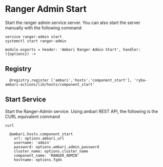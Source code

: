 
# Ranger Admin Start

Start the ranger admin service server. You can also start the server
manually with the following command:

```
service ranger-admin start
systemctl start ranger-admin
```

    module.exports = header: 'Ambari Ranger Admin Start', handler: ({options}) ->
    
## Registry

      @registry.register ['ambari','hosts','component_start'], 'ryba-ambari-actions/lib/hosts/component_start'

## Start Service

Start the Ranger-Admin service. Using ambari REST API, the following is the
CURL equivalent command

```
curl 
```

      @ambari.hosts.component_start
        url: options.ambari_url
        username: 'admin'
        password: options.ambari_admin_password
        cluster_name: options.cluster_name
        component_name: 'RANGER_ADMIN'
        hostname: options.fqdn

